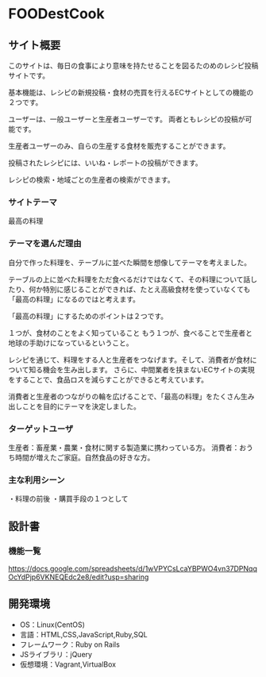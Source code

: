 # FOODestCook

## サイト概要
このサイトは、毎日の食事により意味を持たせることを図るたのめのレシピ投稿サイトです。

基本機能は、レシピの新規投稿・食材の売買を行えるECサイトとしての機能の２つです。

ユーザーは、一般ユーザーと生産者ユーザーです。
両者ともレシピの投稿が可能です。

生産者ユーザーのみ、自らの生産する食材を販売することができます。

投稿されたレシピには、いいね・レポートの投稿ができます。

レシピの検索・地域ごとの生産者の検索ができます。


### サイトテーマ
最高の料理


### テーマを選んだ理由
自分で作った料理を、テーブルに並べた瞬間を想像してテーマを考えました。

テーブルの上に並べた料理をただ食べるだけではなくて、その料理について話したり、何か特別に感じることができれば、たとえ高級食材を使っていなくても「最高の料理」になるのではと考えます。

「最高の料理」にするためのポイントは２つです。

１つが、食材のことをよく知っていること
もう１つが、食べることで生産者と地球の手助けになっているということ。

レシピを通じて、料理をする人と生産者をつなげます。そして、消費者が食材について知る機会を生み出します。
さらに、中間業者を挟まないECサイトの実現をすることで、食品ロスを減らすことができると考えています。

消費者と生産者のつながりの輪を広げることで、「最高の料理」をたくさん生み出しことを目的にテーマを決定しました。


### ターゲットユーザ
生産者：畜産業・農業・食材に関する製造業に携わっている方。
消費者：おうち時間が増えたご家庭。自然食品の好きな方。

### 主な利用シーン
・料理の前後
・購買手段の１つとして

## 設計書



### 機能一覧
https://docs.google.com/spreadsheets/d/1wVPYCsLcaYBPWO4vn37DPNqqOcYdPjp6VKNEQEdc2e8/edit?usp=sharing


## 開発環境
- OS：Linux(CentOS)
- 言語：HTML,CSS,JavaScript,Ruby,SQL
- フレームワーク：Ruby on Rails
- JSライブラリ：jQuery
- 仮想環境：Vagrant,VirtualBox